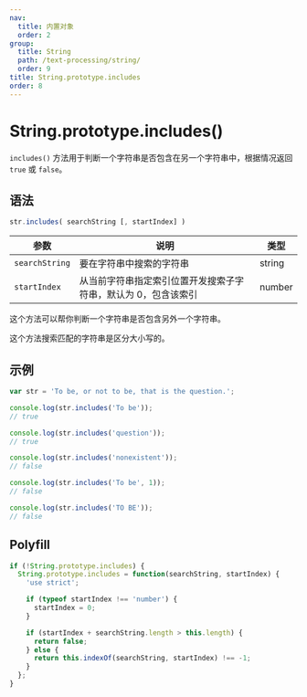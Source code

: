 ```yaml
---
nav:
  title: 内置对象
  order: 2
group:
  title: String
  path: /text-processing/string/
  order: 9
title: String.prototype.includes
order: 8
---
```


# String.prototype.includes()

`includes()` 方法用于判断一个字符串是否包含在另一个字符串中，根据情况返回 `true` 或 `false`。

## 语法

```js
str.includes( searchString [, startIndex] )
```

| 参数           | 说明                                                           | 类型   |
| -------------- | -------------------------------------------------------------- | ------ |
| `searchString` | 要在字符串中搜索的字符串                                       | string |
| `startIndex`   | 从当前字符串指定索引位置开发搜索子字符串，默认为 0，包含该索引 | number |

这个方法可以帮你判断一个字符串是否包含另外一个字符串。

这个方法搜索匹配的字符串是区分大小写的。

## 示例

```js
var str = 'To be, or not to be, that is the question.';

console.log(str.includes('To be'));
// true

console.log(str.includes('question'));
// true

console.log(str.includes('nonexistent'));
// false

console.log(str.includes('To be', 1));
// false

console.log(str.includes('TO BE'));
// false
```

## Polyfill

```js
if (!String.prototype.includes) {
  String.prototype.includes = function(searchString, startIndex) {
    'use strict';

    if (typeof startIndex !== 'number') {
      startIndex = 0;
    }

    if (startIndex + searchString.length > this.length) {
      return false;
    } else {
      return this.indexOf(searchString, startIndex) !== -1;
    }
  };
}
```
